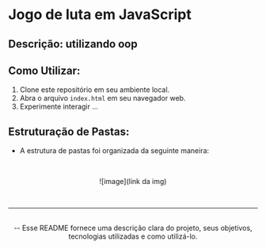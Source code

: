 # Jogo de luta em JavaScript



## Descrição: utilizando oop

## Como Utilizar:

1. Clone este repositório em seu ambiente local.
2. Abra o arquivo `index.html` em seu navegador web.
3. Experimente interagir ... 


## Estruturação de Pastas:

- A estrutura de pastas foi organizada da seguinte maneira:



</br>
<div style="text-align:center;">

![image](link da img)

</br>

---



</br>
--  Esse README fornece uma descrição clara do projeto, seus objetivos, tecnologias utilizadas e como utilizá-lo.

</div>
 


